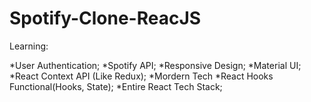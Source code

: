 # Spotify-Clone-ReacJS

Learning:

*User Authentication;
*Spotify API;
*Responsive Design;
*Material UI;
*React Context API (Like Redux);
*Mordern Tech
*React Hooks Functional(Hooks, State);
*Entire React Tech Stack;
